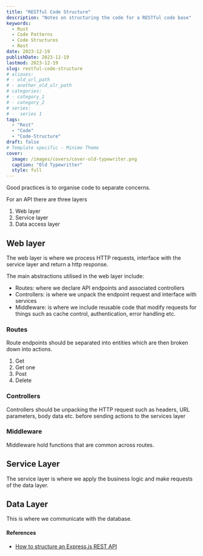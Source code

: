 ```yaml
---
title: "RESTful Code Structure"
description: "Notes on structuring the code for a RESTful code base"
keywords:
  - Rust
  - Code Patterns
  - Code Structures
  - Rest
date: 2023-12-19
publishDate: 2023-12-19
lastmod: 2023-12-19
slug: restful-code-structure
# aliases:
# - old_url_path
# - another_old_ulr_path
# categories:
# - category_1
# - category_2
# series:
# -  series 1
tags:
  - "Rest"
  - "Code"
  - "Code-Structure"
draft: false
# Template specific - Minimo Theme
cover:
  image: /images/covers/cover-old-typewriter.png
  caption: "Old Typewritter"
  style: full
---
```


Good practices is to organise code to separate concerns.

For an API there are three layers

1. Web layer
2. Service layer 
3. Data access layer 

## Web layer 

The web layer is where we process HTTP requests, interface with the service layer and return a http response.

The main abstractions utilised in the web layer include:

- Routes: where we declare API endpoints and associated controllers
- Controllers: is where we unpack the endpoint request and interface with services
- Middleware: is where we include reusable code that modify requests for things such as cache control, authentication, error handling etc.

### Routes

Route endpoints should be separated into entities which are then broken down into actions.

1. Get
2. Get one
3. Post
4. Delete

### Controllers 

Controllers should be unpacking the HTTP request such as headers, URL parameters, body data etc. before sending actions to the services layer 

### Middleware 

Middleware hold functions that are common across routes.

## Service Layer 

The service layer is where we apply the business logic and make requests of the data layer.

## Data Layer 

This is where we communicate with the database.





#### References

- [How to structure an Express.js REST API](https://blog.treblle.com/egergr/)
